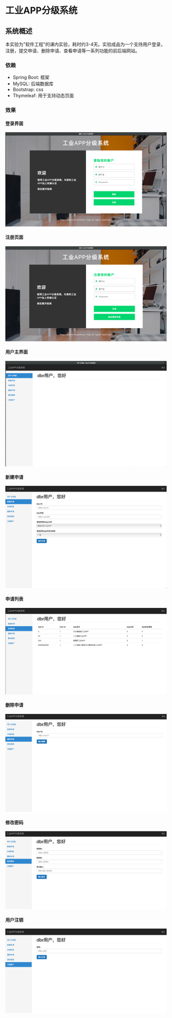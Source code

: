 # 工业APP分级系统

## 系统概述

本实验为"软件工程"的课内实验，耗时约3-4天。实验成品为一个支持用户登录，注册，提交申请、删除申请、查看申请等一系列功能的前后端网站。

### 依赖

* Spring Boot: 框架
* MySQL: 后端数据库
* Bootstrap: css
* Thymeleaf: 用于支持动态页面



### 效果

#### 登录界面

![](./img/login.png)



#### 注册页面

![](./img/register.png)



#### 用户主界面

![](./img/userMain.png)



#### 新建申请

![](./img/newApply.png)



#### 申请列表

![](./img/applyList.png)



#### 删除申请

![](./img/deleteApply.png)



#### 修改密码

![](./img/revisePass.png)



#### 用户注销

![](./img/deleteUser.png)

